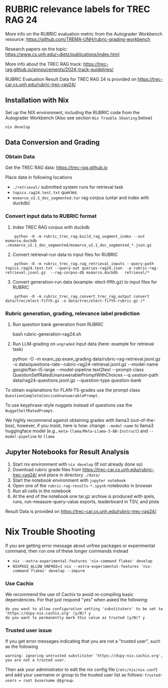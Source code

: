 # RUBRIC relevance labels for TREC RAG 24 

More info on the RUBRIC evaluation metric from the Autograder Workbench resource: <https://github.com/TREMA-UNH/rubric-grading-workbench>

Research papers on the topic: <https://www.cs.unh.edu/~dietz/publications/index.html>

More info about the TREC RAG track: <https://trec-rag.github.io/annoucements/2024-track-guidelines/>


RUBRIC Evaluation Result Data for TREC RAG 24 is provided on <https://trec-car.cs.unh.edu/rubric-trec-rag24/>


## Installation with Nix

Set up the NIX environment, including the RUBRIC code from the Autograder Workbench (Also see section `Nix Trouble Shooting` below)

    nix develop


## Data Conversion and Grading

### Obtain Data

Get the TREC RAG data: <https://trec-rag.github.io>

Place data in following locations

   * `./retrieval/`  submitted system runs for retrieval task
   * `topics.rag24.test.txt`  queries
   * `msmarco_v2.1_doc_segmented.tar` rag corpus (untar and index with duckdb)



### Convert input data to RUBRIC format

1. Index TREC RAG corpus with duckdb 
```
    python -O -m rubric_trec_rag.build_rag_segment_index --out msmarco.duckdb  ./msmarco_v2.1_doc_segmented/msmarco_v2.1_doc_segmented_*.json.gz 
```
2. Convert retrieval-run data to input files for RUBRIC
```
    python -O -m rubric_trec_rag.rag_retrieval_inputs --query-path topics.rag24.test.txt --query-out queries-rag24.json  -p rubric-rag-retrieval.jsonl.gz  --rag-corpus-db msmarco.duckdb   retrieval/*
```

3. Convert generation-run data (example: elect-fifth.gz) to input files for RUBRIC
```
    python -O -m rubric_trec_rag.convert_trec_rag_output convert data/trec/elect-fifth.gz -o data/trec/elect-fifth-rubric.gz /*
```

### Rubric generation, grading, relevance label prediction

1. Run question bank generation from RUBRIC

    bash rubric-generation-rag24.sh

2. Run LLM-grading on `ungraded` input data (here: example for retrieval task)

    python -O -m exam_pp.exam_grading data/rubric-rag-retrieval.jsonl.gz -o data/questions-rate--rubric-rag24-retrieval.jsonl.gz  --model-name google/flan-t5-large --model-pipeline text2text --prompt-class QuestionSelfRatedUnanswerablePromptWithChoices --q
uestion-path data/rag24-questions.jsonl.gz  --question-type question-bank


To obtain explanations for FLAN-T5-grades use the prompt class `QuestionCompleteConciseUnanswerablePrompt`.

To use keyphrase-style nuggets instead of questions use the `NuggetSelfRatedPrompt`.

We highly recommend against obtaining grades with llama3 (out-of-the-box), however, if you insist, here is how: change `--model-name` to llama3 huggingface model (e.g., `meta-llama/Meta-Llama-3-8B-Instruct`) and `--model-pipeline` to `llama`



## Jupyter Notebooks for Result Analysis

1. Start nix environment with `nix develop` (If not already done so) 
2. Download rubric grade files from <https://trec-car.cs.unh.edu/rubric-trec-rag24/> and place in directory `./data/`
3. Start the notebook environment with `jupyter notebook`
4. Open one of the `rubric-rag-results-*.ipynb` notebooks in browser
5. Run all cells in the notebook
6. At the end of the notebook one tar.gz archive is produced with qrels, runs, run-measure-query-value exports, leaderboard in TSV, and plots

Result Data is provided on <https://trec-car.cs.unh.edu/rubric-trec-rag24/>


# Nix Trouble Shooting


If you are getting error message about unfree packages or experimental command, then run one of these longer commands instead

* `nix --extra-experimental-features 'nix-command flakes' develop` 
* `NIXPKGS_ALLOW_UNFREE=1 nix --extra-experimental-features 'nix-command flakes' develop --impure`


### Use Cachix

We recommend the use of Cachix to avoid re-compiling basic dependencies. For that just respond "yes" when asked the following:

```
do you want to allow configuration setting 'substituters' to be set to 'https://dspy-nix.cachix.org' (y/N)? y
do you want to permanently mark this value as trusted (y/N)? y
```


### Trusted user issue

If you get error messages indicating that you are not a "trusted user", such as the following

```
warning: ignoring untrusted substituter 'https://dspy-nix.cachix.org', you are not a trusted user.
```

Then ask your administrator to edit the nix config file (`/etc/nix/nix.conf`) and add your username or group to the trusted user list as follows: `trusted-users = root $username @$group`.



[install-nix]: https://nix.dev/install-nix

